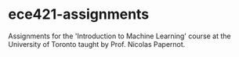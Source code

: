 # ece421-assignments
 Assignments for the 'Introduction to Machine Learning' course at the University of Toronto taught by Prof. Nicolas Papernot.
